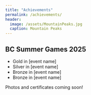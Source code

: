 ```yaml
---
title: "Achievements"
permalink: /achievements/
header:
  image: /assets/MountainPeaks.jpg
  caption: Mountain Peaks
---
```


## BC Summer Games 2025
- Gold in [event name]
- Silver in [event name]
- Bronze in [event name]
- Bronze in [event name]

Photos and certificates coming soon!
